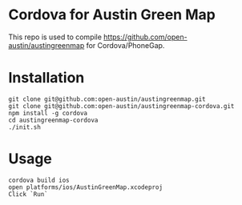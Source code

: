 # Cordova for Austin Green Map

This repo is used to compile https://github.com/open-austin/austingreenmap for Cordova/PhoneGap.

# Installation

```
git clone git@github.com:open-austin/austingreenmap.git
git clone git@github.com:open-austin/austingreenmap-cordova.git
npm install -g cordova
cd austingreenmap-cordova
./init.sh
```

# Usage

```
cordova build ios
open platforms/ios/AustinGreenMap.xcodeproj
Click `Run`
```

